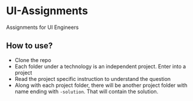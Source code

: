 # UI-Assignments
Assignments for UI Engineers

## How to use?

- Clone the repo
- Each folder under a technology is an independent project. Enter into a project
- Read the project specific instruction to understand the question
- Along with each project folder, there will be another project folder with name ending with `-solution`. That will contain the solution.
